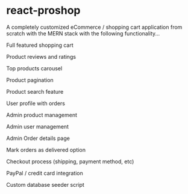 # react-proshop

A completely customized eCommerce / shopping cart application from scratch with the MERN stack with the following functionality...

Full featured shopping cart

Product reviews and ratings

Top products carousel

Product pagination

Product search feature

User profile with orders

Admin product management

Admin user management

Admin Order details page

Mark orders as delivered option

Checkout process (shipping, payment method, etc)

PayPal / credit card integration

Custom database seeder script
